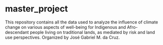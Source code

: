 # master_project
 This repository contains all the data used to analyze the influence of climate change on various aspects of well-being for Indigenous and Afro-descendant people living on traditional lands, as mediated by risk and land use perspectives. Organized by José Gabriel M. da Cruz.
